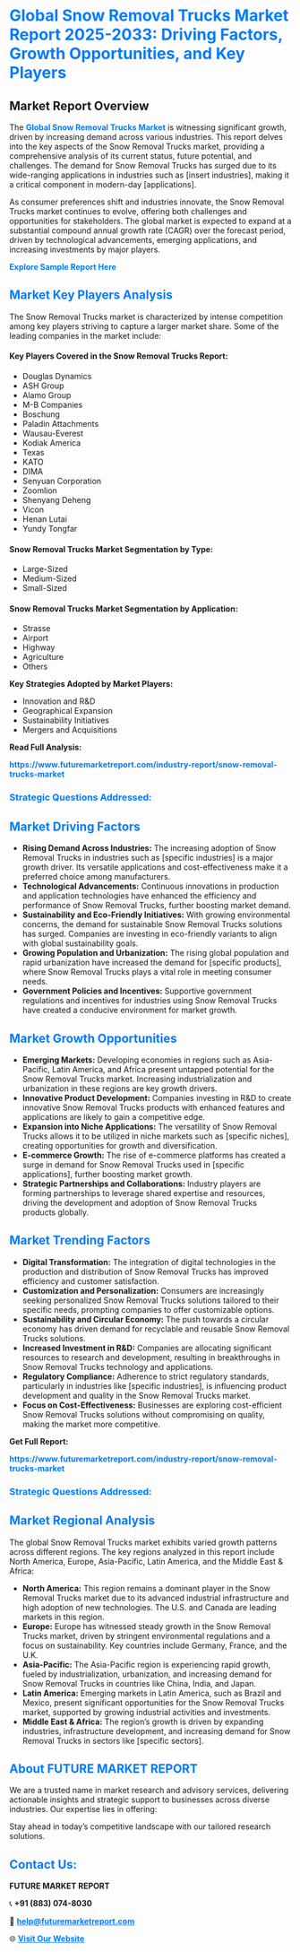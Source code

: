 <h1 style="color: #007BFF;">Global Snow Removal Trucks Market Report 2025-2033: Driving Factors, Growth Opportunities, and Key Players</h1>

<section id="overview">
<h2>Market Report Overview</h2>
<p>The <a href="https://www.futuremarketreport.com/industry-report/snow-removal-trucks-market" style="color: #007BFF; text-decoration: none;"><strong>Global Snow Removal Trucks Market</strong></a> is witnessing significant growth, driven by increasing demand across various industries. This report delves into the key aspects of the Snow Removal Trucks market, providing a comprehensive analysis of its current status, future potential, and challenges. The demand for Snow Removal Trucks has surged due to its wide-ranging applications in industries such as [insert industries], making it a critical component in modern-day [applications].</p>
<p>As consumer preferences shift and industries innovate, the Snow Removal Trucks market continues to evolve, offering both challenges and opportunities for stakeholders. The global market is expected to expand at a substantial compound annual growth rate (CAGR) over the forecast period, driven by technological advancements, emerging applications, and increasing investments by major players.</p>
</section>

<section id="overview">
<p><a href="https://www.futuremarketreport.com/request-sample/reportId=105045" style="color: #007BFF; text-decoration: none;"><strong>Explore Sample Report Here</strong></a></p>
</section>

<section id="key-players">
<h2 style="color: #007BFF;">Market Key Players Analysis</h2>
<p>The Snow Removal Trucks market is characterized by intense competition among key players striving to capture a larger market share. Some of the leading companies in the market include:</p>
<h4>Key Players Covered in the Snow Removal Trucks Report:</h4>
<ul><li>Douglas Dynamics</li><li>ASH Group</li><li>Alamo Group</li><li>M-B Companies</li><li>Boschung</li><li>Paladin Attachments</li><li>Wausau-Everest</li><li>Kodiak America</li><li>Texas</li><li>KATO</li><li>DIMA</li><li>Senyuan Corporation</li><li>Zoomlion</li><li>Shenyang Deheng</li><li>Vicon</li><li>Henan Lutai</li><li>Yundy Tongfar</li></ul>
<h4>Snow Removal Trucks Market Segmentation by Type:</h4>
<ul><li>Large-Sized</li><li>Medium-Sized</li><li>Small-Sized</li></ul>

<h4>Snow Removal Trucks Market Segmentation by Application:</h4>
<ul><li>Strasse</li><li>Airport</li><li>Highway</li><li>Agriculture</li><li>Others</li></ul>
<p><strong>Key Strategies Adopted by Market Players:</strong></p>
<ul>
<li>Innovation and R&D</li>
<li>Geographical Expansion</li>
<li>Sustainability Initiatives</li>
<li>Mergers and Acquisitions</li>
</ul>
</section>

<section>
<p><strong>Read Full Analysis: </strong></p><a href="https://www.futuremarketreport.com/industry-report/snow-removal-trucks-market" style="color: #007BFF; text-decoration: none;"><strong>https://www.futuremarketreport.com/industry-report/snow-removal-trucks-market</strong></a>
<h3 style="color: #007BFF;">Strategic Questions Addressed:</h3>
</section>

<section id="driving-factors">
<h2 style="color: #007BFF;">Market Driving Factors</h2>
<ul>
<li><strong>Rising Demand Across Industries:</strong> The increasing adoption of Snow Removal Trucks in industries such as [specific industries] is a major growth driver. Its versatile applications and cost-effectiveness make it a preferred choice among manufacturers.</li>
<li><strong>Technological Advancements:</strong> Continuous innovations in production and application technologies have enhanced the efficiency and performance of Snow Removal Trucks, further boosting market demand.</li>
<li><strong>Sustainability and Eco-Friendly Initiatives:</strong> With growing environmental concerns, the demand for sustainable Snow Removal Trucks solutions has surged. Companies are investing in eco-friendly variants to align with global sustainability goals.</li>
<li><strong>Growing Population and Urbanization:</strong> The rising global population and rapid urbanization have increased the demand for [specific products], where Snow Removal Trucks plays a vital role in meeting consumer needs.</li>
<li><strong>Government Policies and Incentives:</strong> Supportive government regulations and incentives for industries using Snow Removal Trucks have created a conducive environment for market growth.</li>
</ul>
</section>

<section id="growth-opportunities">
<h2 style="color: #007BFF;">Market Growth Opportunities</h2>
<ul>
<li><strong>Emerging Markets:</strong> Developing economies in regions such as Asia-Pacific, Latin America, and Africa present untapped potential for the Snow Removal Trucks market. Increasing industrialization and urbanization in these regions are key growth drivers.</li>
<li><strong>Innovative Product Development:</strong> Companies investing in R&D to create innovative Snow Removal Trucks products with enhanced features and applications are likely to gain a competitive edge.</li>
<li><strong>Expansion into Niche Applications:</strong> The versatility of Snow Removal Trucks allows it to be utilized in niche markets such as [specific niches], creating opportunities for growth and diversification.</li>
<li><strong>E-commerce Growth:</strong> The rise of e-commerce platforms has created a surge in demand for Snow Removal Trucks used in [specific applications], further boosting market growth.</li>
<li><strong>Strategic Partnerships and Collaborations:</strong> Industry players are forming partnerships to leverage shared expertise and resources, driving the development and adoption of Snow Removal Trucks products globally.</li>
</ul>
</section>

<section id="trending-factors">
<h2 style="color: #007BFF;">Market Trending Factors</h2>
<ul>
<li><strong>Digital Transformation:</strong> The integration of digital technologies in the production and distribution of Snow Removal Trucks has improved efficiency and customer satisfaction.</li>
<li><strong>Customization and Personalization:</strong> Consumers are increasingly seeking personalized Snow Removal Trucks solutions tailored to their specific needs, prompting companies to offer customizable options.</li>
<li><strong>Sustainability and Circular Economy:</strong> The push towards a circular economy has driven demand for recyclable and reusable Snow Removal Trucks solutions.</li>
<li><strong>Increased Investment in R&D:</strong> Companies are allocating significant resources to research and development, resulting in breakthroughs in Snow Removal Trucks technology and applications.</li>
<li><strong>Regulatory Compliance:</strong> Adherence to strict regulatory standards, particularly in industries like [specific industries], is influencing product development and quality in the Snow Removal Trucks market.</li>
<li><strong>Focus on Cost-Effectiveness:</strong> Businesses are exploring cost-efficient Snow Removal Trucks solutions without compromising on quality, making the market more competitive.</li>
</ul>
</section>

<section>
<p><strong>Get Full Report: </strong></p><a href="https://www.futuremarketreport.com/industry-report/snow-removal-trucks-market" style="color: #007BFF; text-decoration: none;"><strong>https://www.futuremarketreport.com/industry-report/snow-removal-trucks-market</strong></a>
<h3 style="color: #007BFF;">Strategic Questions Addressed:</h3>
</section>


<section id="regional-analysis">
<h2 style="color: #007BFF;">Market Regional Analysis</h2>
<p>The global Snow Removal Trucks market exhibits varied growth patterns across different regions. The key regions analyzed in this report include North America, Europe, Asia-Pacific, Latin America, and the Middle East & Africa:</p>
<ul>
<li><strong>North America:</strong> This region remains a dominant player in the Snow Removal Trucks market due to its advanced industrial infrastructure and high adoption of new technologies. The U.S. and Canada are leading markets in this region.</li>
<li><strong>Europe:</strong> Europe has witnessed steady growth in the Snow Removal Trucks market, driven by stringent environmental regulations and a focus on sustainability. Key countries include Germany, France, and the U.K.</li>
<li><strong>Asia-Pacific:</strong> The Asia-Pacific region is experiencing rapid growth, fueled by industrialization, urbanization, and increasing demand for Snow Removal Trucks in countries like China, India, and Japan.</li>
<li><strong>Latin America:</strong> Emerging markets in Latin America, such as Brazil and Mexico, present significant opportunities for the Snow Removal Trucks market, supported by growing industrial activities and investments.</li>
<li><strong>Middle East & Africa:</strong> The region’s growth is driven by expanding industries, infrastructure development, and increasing demand for Snow Removal Trucks in sectors like [specific sectors].</li>
</ul>
</section>

<footer>
<h2 style="color: #007BFF;">About FUTURE MARKET REPORT</h2>
<p>We are a trusted name in market research and advisory services, delivering actionable insights and strategic support to businesses across diverse industries. Our expertise lies in offering:</p>

<p>Stay ahead in today’s competitive landscape with our tailored research solutions.</p>

<h2 style="color: #007BFF;">Contact Us:</h2>
<p><strong>FUTURE MARKET REPORT</strong></p>
<p>📞 <strong>+91 (883) 074-8030</strong></p>
<p>📧 <strong><a href="mailto:help@futuremarketreport.com" style="color: #007BFF;">help@futuremarketreport.com</a></strong></p>
<p>🌐 <strong><a href="https://www.futuremarketreport.com/" style="color: #007BFF;">Visit Our Website</a></strong></p>
</footer>